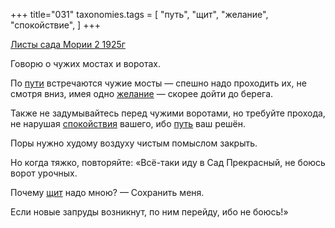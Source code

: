 +++
title="031"
taxonomies.tags = [
 "путь",
 "щит",
 "желание",
 "спокойствие",
]
+++

[Листы сада Мории 2 1925г](/agni/1925)

Говорю о чужих мостах и воротах.   

По [пути](/tags/[путь](/tags/путь)) встречаются чужие мосты — спешно надо проходить их, не смотря вниз, имея одно [желание](/tags/желание) — скорее дойти до берега.   

Также не задумывайтесь перед чужими воротами, но требуйте прохода, не нарушая [спокойствия](/tags/спокойствие) вашего, ибо [путь](/tags/путь) ваш решён.   

Поры нужно худому воздуху чистым помыслом закрыть.   

Но когда тяжко, повторяйте: «Всё-таки иду в Сад Прекрасный, не боюсь ворот урочных.   

Почему [щит](/tags/щит) надо мною? — Сохранить меня.   

Если новые запруды возникнут, по ним перейду, ибо не боюсь!»   

